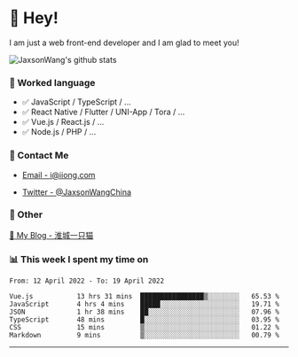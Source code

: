 # 👋 Hey!

I am just a web front-end developer and I am glad to meet you!

![JaxsonWang's github stats](https://github-readme-stats.vercel.app/api?username=JaxsonWang&&show_icons=true&&title_color=1abc9c&&icon_color=1abc9c)


### 📝 Worked language

- ✅ JavaScript / TypeScript / ...
- ✅ React Native / Flutter / UNI-App / Tora / ...
- ✅ Vue.js / React.js / ...
- ✅ Node.js / PHP / ...

### 📮 Contact Me

- [Email - i@iiong.com](mailto:i@iiong.com)

- [Twitter - @JaxsonWangChina](https://twitter.com/JaxsonWangChina)

### 🤪 Other

[📌 My Blog - 淮城一只猫](https://iiong.com)

### 📊 This week I spent my time on

<!--START_SECTION:waka-->

```text
From: 12 April 2022 - To: 19 April 2022

Vue.js           13 hrs 31 mins  ████████████████▒░░░░░░░░   65.53 %
JavaScript       4 hrs 4 mins    █████░░░░░░░░░░░░░░░░░░░░   19.71 %
JSON             1 hr 38 mins    ██░░░░░░░░░░░░░░░░░░░░░░░   07.96 %
TypeScript       48 mins         █░░░░░░░░░░░░░░░░░░░░░░░░   03.95 %
CSS              15 mins         ▒░░░░░░░░░░░░░░░░░░░░░░░░   01.22 %
Markdown         9 mins          ▒░░░░░░░░░░░░░░░░░░░░░░░░   00.79 %
```

<!--END_SECTION:waka-->

---
